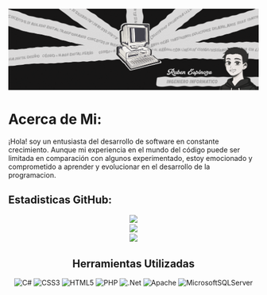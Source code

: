 
![Logo de Mi Proyecto](image.png)

# Acerca de Mi:

¡Hola! soy un entusiasta del desarrollo de software en constante crecimiento. Aunque mi experiencia en el mundo del código puede ser limitada en comparación con algunos experimentado, estoy emocionado y comprometido a aprender y evolucionar en el desarrollo de la programacion.

## Estadisticas GitHub:

<div align="center">


![](https://github-readme-stats.vercel.app/api?username=rubenespza&theme=dark&hide_border=true&include_all_commits=true&count_private=false)<br/>
![](https://github-readme-streak-stats.herokuapp.com/?user=rubenespza&theme=dark&hide_border=true)<br/>
![](https://github-readme-stats.vercel.app/api/top-langs/?username=rubenespza&theme=dark&hide_border=true&include_all_commits=true&count_private=false&layout=compact)



## Herramientas Utilizadas
![C#](https://img.shields.io/badge/c%23-%23239120.svg?style=for-the-badge&logo=c-sharp&logoColor=white) ![CSS3](https://img.shields.io/badge/css3-%231572B6.svg?style=for-the-badge&logo=css3&logoColor=white) ![HTML5](https://img.shields.io/badge/html5-%23E34F26.svg?style=for-the-badge&logo=html5&logoColor=white) ![PHP](https://img.shields.io/badge/php-%23777BB4.svg?style=for-the-badge&logo=php&logoColor=white) ![.Net](https://img.shields.io/badge/.NET-5C2D91?style=for-the-badge&logo=.net&logoColor=white) ![Apache](https://img.shields.io/badge/apache-%23D42029.svg?style=for-the-badge&logo=apache&logoColor=white) ![MicrosoftSQLServer](https://img.shields.io/badge/Microsoft%20SQL%20Sever-CC2927?style=for-the-badge&logo=microsoft%20sql%20server&logoColor=white)

<div align="center">
